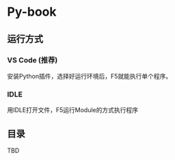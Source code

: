 # Py-book

## 运行方式

### VS Code (推荐)

安装Python插件，选择好运行环境后，F5就能执行单个程序。

### IDLE

用IDLE打开文件，F5运行Module的方式执行程序 


## 目录

TBD